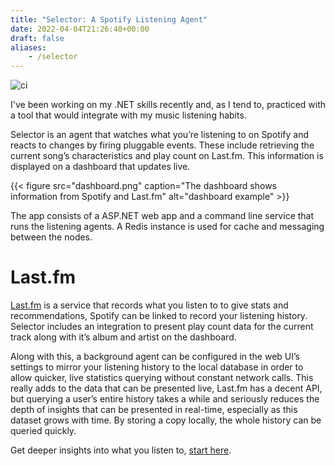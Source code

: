 ```yaml
---
title: "Selector: A Spotify Listening Agent"
date: 2022-04-04T21:26:40+00:00
draft: false
aliases:
    - /selector
---
```


![ci](https://github.com/sarsoo/Selector/actions/workflows/ci.yml/badge.svg)

I've been working on my .NET skills recently and, as I tend to, practiced with a tool that would integrate with my music listening habits.

Selector is an agent that watches what you’re listening to on Spotify and reacts to changes by firing pluggable events. These include retrieving the current song’s characteristics and play count on Last.fm. This information is displayed on a dashboard that updates live.

{{< figure src="dashboard.png" caption="The dashboard shows information from Spotify and Last.fm" alt="dashboard example" >}}

The app consists of a ASP.NET web app and a command line service that runs the listening agents. A Redis instance is used for cache and messaging between the nodes.

# Last.fm

[Last.fm](https://last.fm) is a service that records what you listen to to give stats and recommendations, Spotify can be linked to record your listening history. Selector includes an integration to present play count data for the current track along with it’s album and artist on the dashboard. 

Along with this, a background agent can be configured in the web UI’s settings to mirror your listening history to the local database in order to allow quicker, live statistics querying without constant network calls. This really adds to the data that can be presented live, Last.fm has a decent API, but querying a user’s entire history takes a while and seriously reduces the depth of insights that can be presented in real-time, especially as this dataset grows with time. By storing a copy locally, the whole history can be queried quickly.

Get deeper insights into what you listen to, [start here](https://selector.sarsoo.xyz).